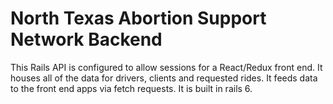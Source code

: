 # North Texas Abortion Support Network Backend

This Rails API is configured to allow sessions for a React/Redux front end. It houses all of the data for drivers, clients and requested rides. It feeds data to the front end apps via fetch requests. It is built in rails 6. 


